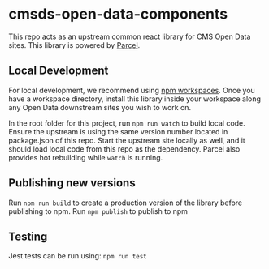 # cmsds-open-data-components

This repo acts as an upstream common react library for CMS Open Data sites. This library is powered by [Parcel](https://parceljs.org/).

## Local Development

For local development, we recommend using [npm workspaces](https://docs.npmjs.com/cli/v7/using-npm/workspaces).
Once you have a workspace directory, install this library inside your workspace along any Open Data downstream sites you wish to work on.

In the root folder for this project, run `npm run watch` to build local code. Ensure the upstream is using the same version number located in package.json of this repo. Start the upstream site locally as well, and it should load local code from this repo as the dependency. Parcel also provides hot rebuilding while `watch` is running.

## Publishing new versions

Run ```npm run build``` to create a production version of the library before publishing to npm.
Run ```npm publish``` to publish to npm

## Testing

Jest tests can be run using:
```npm run test```